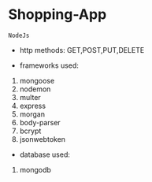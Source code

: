 # Shopping-App
    NodeJs

* http methods:
    GET,POST,PUT,DELETE
  
* frameworks used:
1. mongoose
2. nodemon
3. multer
4. express
5. morgan
6. body-parser
7. bcrypt
8. jsonwebtoken

* database used:
1. mongodb
